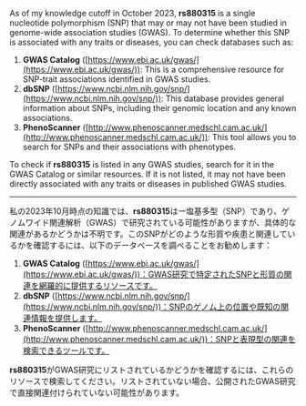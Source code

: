 As of my knowledge cutoff in October 2023, **rs880315** is a single nucleotide polymorphism (SNP) that may or may not have been studied in genome-wide association studies (GWAS). To determine whether this SNP is associated with any traits or diseases, you can check databases such as:

1. **GWAS Catalog** ([https://www.ebi.ac.uk/gwas/](https://www.ebi.ac.uk/gwas/)): This is a comprehensive resource for SNP-trait associations identified in GWAS studies.
2. **dbSNP** ([https://www.ncbi.nlm.nih.gov/snp/](https://www.ncbi.nlm.nih.gov/snp/)): This database provides general information about SNPs, including their genomic location and any known associations.
3. **PhenoScanner** ([http://www.phenoscanner.medschl.cam.ac.uk/](http://www.phenoscanner.medschl.cam.ac.uk/)): This tool allows you to search for SNPs and their associations with phenotypes.

To check if **rs880315** is listed in any GWAS studies, search for it in the GWAS Catalog or similar resources. If it is not listed, it may not have been directly associated with any traits or diseases in published GWAS studies.

---

私の2023年10月時点の知識では、**rs880315**は一塩基多型（SNP）であり、ゲノムワイド関連解析（GWAS）で研究されている可能性がありますが、具体的な関連があるかどうかは不明です。このSNPがどのような形質や疾患と関連しているかを確認するには、以下のデータベースを調べることをお勧めします：

1. **GWAS Catalog** ([https://www.ebi.ac.uk/gwas/](https://www.ebi.ac.uk/gwas/))：GWAS研究で特定されたSNPと形質の関連を網羅的に提供するリソースです。
2. **dbSNP** ([https://www.ncbi.nlm.nih.gov/snp/](https://www.ncbi.nlm.nih.gov/snp/))：SNPのゲノム上の位置や既知の関連情報を提供します。
3. **PhenoScanner** ([http://www.phenoscanner.medschl.cam.ac.uk/](http://www.phenoscanner.medschl.cam.ac.uk/))：SNPと表現型の関連を検索できるツールです。

**rs880315**がGWAS研究にリストされているかどうかを確認するには、これらのリソースで検索してください。リストされていない場合、公開されたGWAS研究で直接関連付けられていない可能性があります。